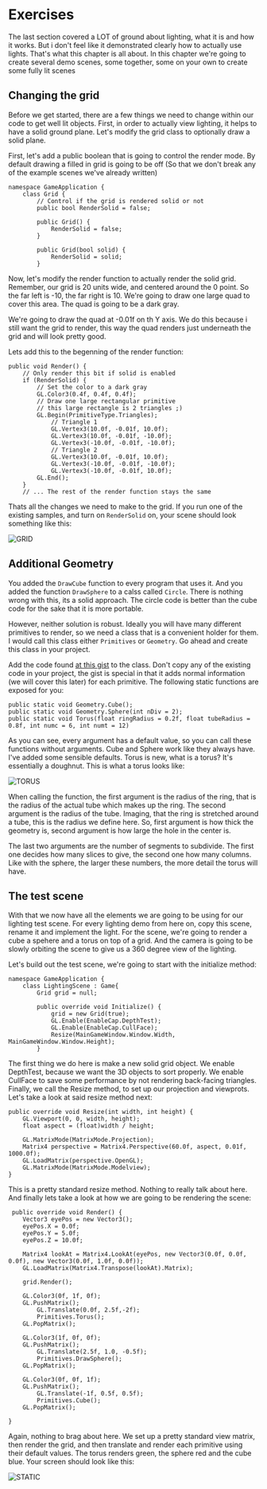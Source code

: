 # Exercises

The last section covered a LOT of ground about lighting, what it is and how it works. But i don't feel like it demonstrated clearly how to actually use lights. That's what this chapter is all about. In this chapter we're going to create several demo scenes, some together, some on your own to create some fully lit scenes

## Changing the grid
Before we get started, there are a few things we need to change within our code to get well lit objects. First, in order to actually view lighting, it helps to have a solid ground plane. Let's modify the grid class to optionally draw a solid plane.

First, let's add a public boolean that is going to control the render mode. By default drawing a filled in grid is going to be off (So that we don't break any of the example scenes we've already written)

```
namespace GameApplication {
    class Grid {
        // Control if the grid is rendered solid or not
        public bool RenderSolid = false;

        public Grid() {
            RenderSolid = false;
        }

        public Grid(bool solid) {
            RenderSolid = solid;
        }
```

Now, let's modify the render function to actually render the solid grid. Remember, our grid is 20 units wide, and centered around the 0 point. So the far left is -10, the far right is 10. We're going to draw one large quad to cover this area. The quad is going to be a dark gray. 

We're going to draw the quad at -0.01f on th Y axis. We do this because i still want the grid to render, this way the quad renders just underneath the grid and will look pretty good. 

Lets add this to the begenning of the render function:

```
public void Render() {
    // Only render this bit if solid is enabled
    if (RenderSolid) {
        // Set the color to a dark gray
        GL.Color3(0.4f, 0.4f, 0.4f);
        // Draw one large rectangular primitive
        // this large rectangle is 2 triangles ;)
        GL.Begin(PrimitiveType.Triangles);
            // Triangle 1
            GL.Vertex3(10.0f, -0.01f, 10.0f);
            GL.Vertex3(10.0f, -0.01f, -10.0f);
            GL.Vertex3(-10.0f, -0.01f, -10.0f);
            // Triangle 2
            GL.Vertex3(10.0f, -0.01f, 10.0f);
            GL.Vertex3(-10.0f, -0.01f, -10.0f);
            GL.Vertex3(-10.0f, -0.01f, 10.0f);
        GL.End();
    }
    // ... The rest of the render function stays the same
```

Thats all the changes we need to make to the grid. If you run one of the existing samples, and turn on ```RenderSolid``` on, your scene should look something like this:

![GRID](solid_grid.png)

## Additional Geometry
You added the ```DrawCube``` function to every program that uses it. And you added the function ```DrawSphere``` to a calss called ```Circle```. There is nothing wrong with this, its a solid approach. The circle code is better than the cube code for the sake that it is more portable.

However, neither solution is robust. Ideally you will have many different primitives to render, so we need a class that is a convenient holder for them. I would call this class either ```Primitives``` or ```Geometry```. Go ahead and create this class in your project.

Add the code found [at this gist](https://gist.github.com/gszauer/110a0a80251a755ef2c9) to the class. Don't copy any of the existing code in your project, the gist is special in that it adds normal information (we will cover this later) for each primitive. The following static functions are exposed for you:

```
public static void Geometry.Cube();
public static void Geometry.Sphere(int nDiv = 2);
public static void Torus(float ringRadius = 0.2f, float tubeRadius = 0.8f, int numc = 6, int numt = 12)
```

As you can see, every argument has a default value, so you can call these functions without arguments. Cube and Sphere work like they always have. I've added some sensible defaults. Torus is new, what is a torus? It's essentially a doughnut. This is what a torus looks like:

![TORUS](torus.gif)

When calling the function, the first argument is the radius of the ring, that is the radius of the actual tube which makes up the ring. The second argument is the radius of the tube. Imaging, that the ring is stretched around a tube, this is the radius we define here. So, first argument is how thick the geometry is, second argument is how large the hole in the center is. 

The last two arguments are the number of segments to subdivide. The first one decides how many slices to give, the second one how many columns. Like with the sphere, the larger these numbers, the more detail the torus will have.

## The test scene

With that we now have all the elements we are going to be using for our lighting test scene. For every lighting demo from here on, copy this scene, rename it and implement the light. For the scene, we're going to render a cube a spehere and a torus on top of a grid. And the camera is going to be slowly orbiting the scene to give us a 360 degree view of the lighting.

Let's build out the test scene, we're going to start with the initialize method:

```
namespace GameApplication {
    class LightingScene : Game{
        Grid grid = null;

        public override void Initialize() {
            grid = new Grid(true);
            GL.Enable(EnableCap.DepthTest);
            GL.Enable(EnableCap.CullFace);
            Resize(MainGameWindow.Window.Width, MainGameWindow.Window.Height);
        }
```

The first thing we do here is make a new solid grid object. We enable DepthTest, because we want the 3D objects to sort properly. We enable CullFace to save some performance by not rendering back-facing triangles. Finally, we call the Resize method, to set up our projection and viewprots. Let's take a look at said resize method next:

```
public override void Resize(int width, int height) {
    GL.Viewport(0, 0, width, height);
    float aspect = (float)width / height;

    GL.MatrixMode(MatrixMode.Projection);
    Matrix4 perspective = Matrix4.Perspective(60.0f, aspect, 0.01f, 1000.0f);
    GL.LoadMatrix(perspective.OpenGL);
    GL.MatrixMode(MatrixMode.Modelview);
}
```

This is a pretty standard resize method. Nothing to really talk about here. And finally lets take a look at how we are going to be rendering the scene:

```
 public override void Render() {
    Vector3 eyePos = new Vector3();
    eyePos.X = 0.0f;
    eyePos.Y = 5.0f;
    eyePos.Z = 10.0f;
    
    Matrix4 lookAt = Matrix4.LookAt(eyePos, new Vector3(0.0f, 0.0f, 0.0f), new Vector3(0.0f, 1.0f, 0.0f));
    GL.LoadMatrix(Matrix4.Transpose(lookAt).Matrix);
    
    grid.Render();

    GL.Color3(0f, 1f, 0f);
    GL.PushMatrix();
        GL.Translate(0.0f, 2.5f,-2f);
        Primitives.Torus();
    GL.PopMatrix();

    GL.Color3(1f, 0f, 0f);
    GL.PushMatrix();
        GL.Translate(2.5f, 1.0, -0.5f);
        Primitives.DrawSphere();
    GL.PopMatrix();

    GL.Color3(0f, 0f, 1f);
    GL.PushMatrix();
        GL.Translate(-1f, 0.5f, 0.5f);
        Primitives.Cube();
    GL.PopMatrix();

}
```

Again, nothing to brag about here. We set up a pretty standard view matrix, then render the grid, and then translate and render each primitive using their default values. The torus renders green, the sphere red and the cube blue. Your screen should look like this:

![STATIC](static.png)